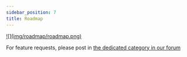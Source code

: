 ```yaml
---
sidebar_position: 7
title: Roadmap
---
```


<a href="https://simplicite.notion.site/6c1ec0ab3df249c489782b20625761fd?v=c693a34d0f984a76bdaa6bffc3a1e10c" target="_blank">
    ![](img/roadmap/roadmap.png)
</a>

For feature requests, please post in [the dedicated category in our forum](https://community.simplicite.io/c/feature-request/46)
